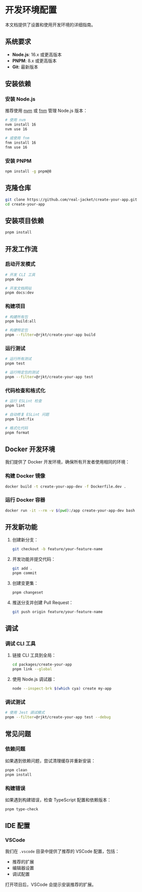 # 开发环境配置

本文档提供了设置和使用开发环境的详细指南。

## 系统要求

- **Node.js**: 16.x 或更高版本
- **PNPM**: 8.x 或更高版本
- **Git**: 最新版本

## 安装依赖

### 安装 Node.js

推荐使用 [nvm](https://github.com/nvm-sh/nvm) 或 [fnm](https://github.com/Schniz/fnm) 管理 Node.js 版本：

```bash
# 使用 nvm
nvm install 16
nvm use 16

# 或使用 fnm
fnm install 16
fnm use 16
```

### 安装 PNPM

```bash
npm install -g pnpm@8
```

## 克隆仓库

```bash
git clone https://github.com/real-jacket/create-your-app.git
cd create-your-app
```

## 安装项目依赖

```bash
pnpm install
```

## 开发工作流

### 启动开发模式

```bash
# 开发 CLI 工具
pnpm dev

# 开发文档网站
pnpm docs:dev
```

### 构建项目

```bash
# 构建所有包
pnpm build:all

# 构建特定包
pnpm --filter=@rjkt/create-your-app build
```

### 运行测试

```bash
# 运行所有测试
pnpm test

# 运行特定包的测试
pnpm --filter=@rjkt/create-your-app test
```

### 代码检查和格式化

```bash
# 运行 ESLint 检查
pnpm lint

# 自动修复 ESLint 问题
pnpm lint:fix

# 格式化代码
pnpm format
```

## Docker 开发环境

我们提供了 Docker 开发环境，确保所有开发者使用相同的环境：

### 构建 Docker 镜像

```bash
docker build -t create-your-app-dev -f Dockerfile.dev .
```

### 运行 Docker 容器

```bash
docker run -it --rm -v $(pwd):/app create-your-app-dev bash
```

## 开发新功能

1. 创建新分支：

   ```bash
   git checkout -b feature/your-feature-name
   ```

2. 开发功能并提交代码：

   ```bash
   git add .
   pnpm commit
   ```

3. 创建变更集：

   ```bash
   pnpm changeset
   ```

4. 推送分支并创建 Pull Request：

   ```bash
   git push origin feature/your-feature-name
   ```

## 调试

### 调试 CLI 工具

1. 链接 CLI 工具到全局：

   ```bash
   cd packages/create-your-app
   pnpm link --global
   ```

2. 使用 Node.js 调试器：

   ```bash
   node --inspect-brk $(which cya) create my-app
   ```

### 调试测试

```bash
# 使用 Jest 调试模式
pnpm --filter=@rjkt/create-your-app test --debug
```

## 常见问题

### 依赖问题

如果遇到依赖问题，尝试清理缓存并重新安装：

```bash
pnpm clean
pnpm install
```

### 构建错误

如果遇到构建错误，检查 TypeScript 配置和依赖版本：

```bash
pnpm type-check
```

## IDE 配置

### VSCode

我们在 `.vscode` 目录中提供了推荐的 VSCode 配置，包括：

- 推荐的扩展
- 编辑器设置
- 调试配置

打开项目后，VSCode 会提示安装推荐的扩展。
